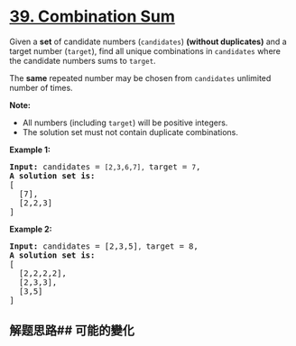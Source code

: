 # [39. Combination Sum](https://leetcode-cn.com/problems/combination-sum/)
Given a **set** of candidate numbers (<code>candidates</code>) **(without duplicates)** and a target number (<code>target</code>), find all unique combinations in <code>candidates</code> where the candidate numbers sums to <code>target</code>.

The **same** repeated number may be chosen from <code>candidates</code> unlimited number of times.

**Note:**


- All numbers (including <code>target</code>) will be positive integers.
- The solution set must not contain duplicate combinations.

**Example 1:**


<pre><strong>Input:</strong> candidates = <code>[2,3,6,7], </code>target = <code>7</code>,
<strong>A solution set is:</strong>
[
  [7],
  [2,2,3]
]
</pre>

**Example 2:**


<pre><strong>Input:</strong> candidates = [2,3,5]<code>, </code>target = 8,
<strong>A solution set is:</strong>
[
  [2,2,2,2],
  [2,3,3],
  [3,5]
]
</pre>

## 解题思路## 可能的變化